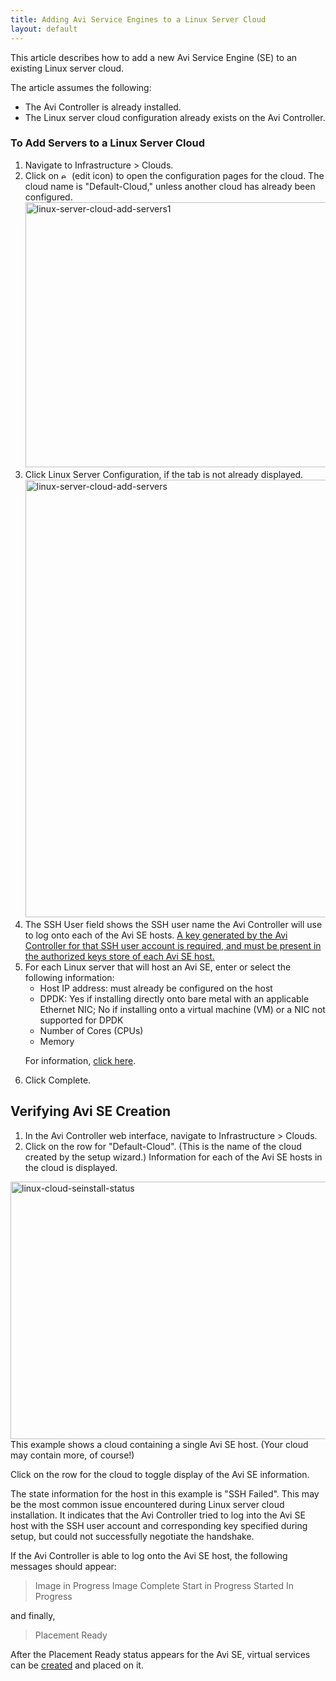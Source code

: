 ```yaml
---
title: Adding Avi Service Engines to a Linux Server Cloud
layout: default
---
```

This article describes how to add a new Avi Service Engine (SE) to an existing Linux server cloud.

The article assumes the following:

* The Avi Controller is already installed.
* The Linux server cloud configuration already exists on the Avi Controller. 

### To Add Servers to a Linux Server Cloud

<ol> 
 <li>Navigate to Infrastructure &gt; Clouds.</li> 
 <li>Click on <img class="alignnone size-full wp-image-3558" src="img/edit-icon-2.png" alt="edit-icon" width="13" height="12"> (edit icon) to open the configuration pages for the cloud. The cloud name is "Default-Cloud," unless another cloud has already been configured.<br> <a href="img/linux-server-cloud-add-servers1.png"><img class="alignnone size-full wp-image-7626" src="img/linux-server-cloud-add-servers1.png" alt="linux-server-cloud-add-servers1" width="1109" height="424"></a></li> 
 <li>Click Linux Server Configuration, if the tab is not already displayed.<br> <a href="img/linux-server-cloud-add-servers.png"><img class="alignnone size-full wp-image-7624" src="img/linux-server-cloud-add-servers.png" alt="linux-server-cloud-add-servers" width="935" height="700"></a></li> 
 <li>The SSH User field shows the SSH user name the Avi Controller will use to log onto each of the Avi SE hosts. <a href="/docs/16.2.2/public-key-management-on-se-hosts/">A key generated by the Avi Controller for that SSH user account is required, and must be present in the authorized keys store of each Avi SE host.</a></li> 
 <li>For each Linux server that will host an Avi SE, enter or select the following information: 
  <ul> 
   <li>Host IP address: must already be configured on the host</li> 
   <li>DPDK: Yes if installing directly onto bare metal with an applicable Ethernet NIC; No if installing onto a virtual machine (VM) or a NIC not supported for DPDK</li> 
   <li>Number of Cores (CPUs)</li> 
   <li>Memory</li> 
  </ul> <p>For information, <a href="/installing-avi-vantage-for-a-linux-server-cloud/#linux-cloud-instrqmts">click here</a>.</p></li> 
 <li>Click Complete.</li> 
</ol> 

## Verifying Avi SE Creation

<ol> 
 <li>In the Avi Controller web interface, navigate to Infrastructure &gt; Clouds.</li> 
 <li>Click on the row for "Default-Cloud". (This is the name of the cloud created by the setup wizard.) Information for each of the Avi SE hosts in the cloud is displayed.</li> 
</ol> 

<img class="alignnone size-full wp-image-7027" src="img/linux-cloud-seinstall-status-1.png" alt="linux-cloud-seinstall-status" width="940" height="412">
This example shows a cloud containing a single Avi SE host. (Your cloud may contain more, of course!)

Click on the row for the cloud to toggle display of the Avi SE information.

The state information for the host in this example is "SSH Failed". This may be the most common issue encountered during Linux server cloud installation. It indicates that the Avi Controller tried to log into the Avi SE host with the SSH user account and corresponding key specified during setup, but could not successfully negotiate the handshake. 

If the Avi Controller is able to log onto the Avi SE host, the following messages should appear:
>  Image in Progress
>  Image Complete
>  Start in Progress
>  Started
>  In Progress 
 

and finally,

> Placement Ready
 

After the Placement Ready status appears for the Avi SE, virtual services can be <a href="/docs/16.2.2/architectural-overview/applications/virtual-services/create-virtual-service/">created</a> and placed on it.

